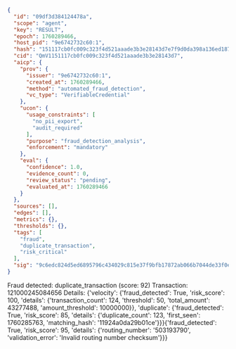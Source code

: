 ```json
{
  "id": "09df3d384124478a",
  "scope": "agent",
  "key": "RESULT",
  "epoch": 1760289466,
  "host_pid": "9e6742732c60:1",
  "hash": "151117cb0fc009c323f4d521aaade3b3e28143d7e7f9d0da398a136ed187ede9",
  "cid": "QmV1151117cb0fc009c323f4d521aaade3b3e28143d7",
  "aicp": {
    "prov": {
      "issuer": "9e6742732c60:1",
      "created_at": 1760289466,
      "method": "automated_fraud_detection",
      "vc_type": "VerifiableCredential"
    },
    "ucon": {
      "usage_constraints": [
        "no_pii_export",
        "audit_required"
      ],
      "purpose": "fraud_detection_analysis",
      "enforcement": "mandatory"
    },
    "eval": {
      "confidence": 1.0,
      "evidence_count": 0,
      "review_status": "pending",
      "evaluated_at": 1760289466
    }
  },
  "sources": [],
  "edges": [],
  "metrics": {},
  "thresholds": {},
  "tags": [
    "fraud",
    "duplicate_transaction",
    "risk_critical"
  ],
  "sig": "9c6edc824d5ed6895796c434029c815e37f9bfb17872ab066b7044de33f0e0bc"
}
```

Fraud detected: duplicate_transaction (score: 92)
Transaction: 121000245084656
Details: {'velocity': {'fraud_detected': True, 'risk_score': 100, 'details': {'transaction_count': 124, 'threshold': 50, 'total_amount': 43277488, 'amount_threshold': 10000000}}, 'duplicate': {'fraud_detected': True, 'risk_score': 85, 'details': {'duplicate_count': 123, 'first_seen': 1760285763, 'matching_hash': '11924a0da29b01ce'}}}{'fraud_detected': True, 'risk_score': 95, 'details': {'routing_number': '503193790', 'validation_error': 'Invalid routing number checksum'}}}